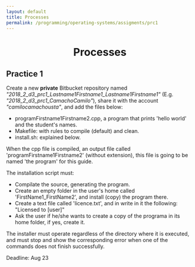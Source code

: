 ```yaml
---
layout: default
title: Processes
permalink: /programming/operating-systems/assigments/prc1
---
```


<h1 style="text-align: center;">Processes</h1>

## Practice 1

Create a new **private** Bitbucket repository named *"2018_2_d3_prc1_Lastname1Firstname1_Lastname1Firstname1"* (E.g. *"2018_2_d3_prc1_CamachoCamilo"*),  share it with the account *"camilocamachousta"*, and add the files below:

* programFirstname1Firstname2.cpp, a program that prints 'hello world' and the student's names.
* Makefile: with rules to compile (default) and clean.
* install.sh: explained below.

When the cpp file is compiled, an output file called 'programFirstname1Firstname2' (without extension), this file is going to be named 'the program' for this guide.

The installation script must:
* Compilate the source, generating the program.
* Create an empty folder in the user's home called 'FirstName1_FirstName2', and install (copy) the program there.
* Create a text file called 'licence.txt', and in write in it the following: "Licensed to [user]"
* Ask the user if he/she wants to create a copy of the programa in its home folder, if yes, create it.

The installer must operate regardless of the directory where it is executed, and must stop and show the corresponding error when one of the commands does not finish successfully.

Deadline: Aug 23
